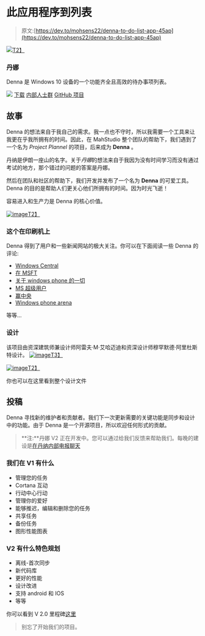 # 此应用程序到列表

> 原文:[https://dev.to/mohsens22/denna-to-do-list-app-45ap](https://dev.to/mohsens22/denna-to-do-list-app-45ap)

[![](../Images/90ec8d3abeae8a7209f1b6c0185dfe90.png)T2】](https://www.microsoft.com/en-us/store/p/denna/9n9c2hwnzcft)

### 丹娜

Denna 是 Windows 10 设备的一个功能齐全且高效的待办事项列表。

[![](../Images/b38a9130bc574896e27200024cc181b1.png)](https://install.appcenter.ms/orgs/mahstudio-u5ev/apps/denna/distribution_groups/insiders) 
[下载](https://www.microsoft.com/en-us/store/p/denna/9n9c2hwnzcft) [内部人士群](https://t.me/joinchat/EJ9gLURDAcbOxpoIGSdD8g) [GitHub 项目](https://github.com/MahStudio/Denna)

## 故事

Denna 的想法来自于我自己的需求。我一点也不守时，所以我需要一个工具来让我更在乎我所拥有的时间。因此，在 MahStudio 整个团队的帮助下，我们遇到了一个名为 *Project Plannel* 的项目，后来成为 **Denna** 。

丹纳是伊朗一座山的名字。关于*丹娜*的想法来自于我因为没有时间学习而没有通过考试的地方，那个错过的问题的答案是丹娜。

然后在团队和社区的帮助下，我们开发并发布了一个名为 **Denna** 的可爱工具。
Denna 的目的是帮助人们更关心他们所拥有的时间。因为时光飞逝！

容易进入和生产力是 Denna 的核心价值。

[![image](../Images/069c66d1ef551cb8bcde9ab7f217ce90.png)T2】](https://res.cloudinary.com/practicaldev/image/fetch/s--mtMbfdLo--/c_limit%2Cf_auto%2Cfl_progressive%2Cq_auto%2Cw_880/https://user-images.githubusercontent.com/22152065/38919555-2566f7b2-4306-11e8-8a9c-95eb08eff28a.png)

### 这个在印刷机上

Denna 得到了用户和一些新闻网站的极大关注。你可以在下面阅读一些 Denna 的评论:

*   [Windows Central](https://www.windowscentral.com/denna-windows-10-do-list-improving-productivity)
*   [在 MSFT](https://www.onmsft.com/news/denna-is-a-well-rounded-universal-task-management-app-for-windows-10)
*   [关于 windows phone 的一切](http://allaboutwindowsphone.com/flow/item/22075_Denna_UWP.php)
*   [MS 超级用户](https://mspoweruser.com/developer-submission-denna-uwp-todo-list-app/)
*   [赢中央](https://thewincentral.com/denna-windows-phone-goes-free-myappfree-app-day/)
*   [Windows phone arena](http://www.windowsphonearea.com/3-new-windows-10-apps-march-2017/)

等等...

### 设计

该项目由资深建筑师兼设计师阿雷夫·M·艾哈迈迪和资深设计师穆罕默德·阿里杜斯特设计。
[![image](../Images/9b713d54f53a1d221b21c7ab9f476c95.png)T3】](https://res.cloudinary.com/practicaldev/image/fetch/s--uB-564P7--/c_limit%2Cf_auto%2Cfl_progressive%2Cq_auto%2Cw_880/https://user-images.githubusercontent.com/22152065/38919395-b3181f38-4305-11e8-8ead-161766d6148c.png)

[![image](../Images/07863d592816bb6aa087c24932917d94.png)T2】](https://res.cloudinary.com/practicaldev/image/fetch/s--LHpGDaKe--/c_limit%2Cf_auto%2Cfl_progressive%2Cq_auto%2Cw_880/https://user-images.githubusercontent.com/22152065/38919478-f123c7b4-4305-11e8-9d7c-98d49b692b31.png)

你也可以在这里看到整个设计文件

## 投稿

Denna 寻找新的维护者和贡献者。我们下一次更新需要的关键功能是同步和设计中的功能。由于 Denna 是一个开源项目，所以欢迎任何形式的贡献。

> **注:**丹娜 V2 正在开发中。您可以通过给我们反馈来帮助我们。每晚的建设是[在丹纳内部电报聊天](https://t.me/joinchat/EJ9gLURDAcbOxpoIGSdD8g)

### 我们在 V1 有什么

*   管理您的任务
*   Cortana 互动
*   行动中心行动
*   管理你的爱好
*   能够推迟，编辑和删除您的任务
*   共享任务
*   备份任务
*   图形性能图表

### V2 有什么特色规划

*   离线-首次同步
*   新代码库
*   更好的性能
*   设计改进
*   支持 android 和 IOS
*   等等

你可以看到 V 2.0 里程碑[这里](https://github.com/MahStudio/Denna/milestone/1)

> 别忘了开始我们的项目。